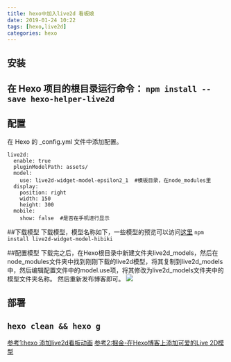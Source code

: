 ```yaml
---
title: hexo中加入live2d 看板娘
date: 2019-01-24 10:22
tags: [hexo,live2d]
categories: hexo
---
```


## 安装

在 Hexo 项目的根目录运行命令：
`npm install --save hexo-helper-live2d`
---

## 配置
在 Hexo 的 _config.yml 文件中添加配置。
```
live2d:
  enable: true
  pluginModelPath: assets/
  model:
    use: live2d-widget-model-epsilon2_1  #模板目录，在node_modules里
  display:
    position: right
    width: 150
    height: 300
  mobile:
    show: false  #是否在手机进行显示
```

##下载模型
下载模型，模型名称如下，一些模型的预览可以访问[这里](https://huaji8.top/post/live2d-plugin-2.0/)
`npm install live2d-widget-model-hibiki`

##配置模型
下载完之后，在Hexo根目录中新建文件夹live2d_models，然后在node_modules文件夹中找到刚刚下载的live2d模型，将其复制到live2d_models中，然后编辑配置文件中的model.use项，将其修改为live2d_models文件夹中的模型文件夹名称。
然后重新发布博客即可。
![](https://raw.githubusercontent.com/zhengyuze/image/master/15482980967391.jpg?token=Acz5bHkCiZ6Nso0lm6rjjrP8BWatxnBaks5cSSnRwA%3D%3D)



## 部署
`hexo clean && hexo g`
---

[参考1:hexo 添加live2d看板动画](https://www.jianshu.com/p/3a6342e16e57)
[参考2:掘金-在Hexo博客上添加可爱的Live 2D模型](https://juejin.im/post/5c35b01d6fb9a049ef26c488)






